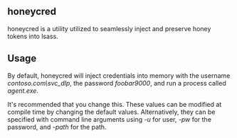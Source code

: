 honeycred
----------------------------------

honeycred is a utility utilized to seamlessly inject and preserve honey tokens into lsass. 

Usage
----------------------------------

By default, honeycred will inject credentials into memory with the username *contoso.com\svc_dlp*, the password *foobar9000*, and run a process called *agent.exe*. 

It's recommended that you change this. These values can be modified at compile time by changing the default values. Alternatively, they can be specified with command line arguments using *-u* for user, *-pw* for the password, and *-path* for the path. 
